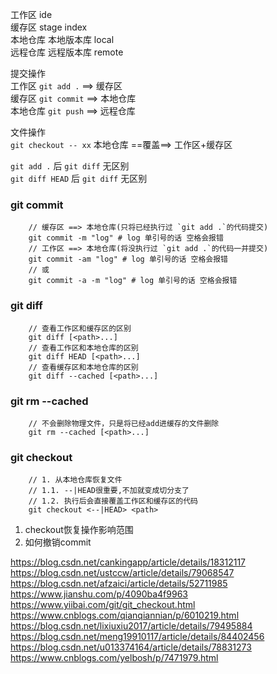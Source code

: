 工作区 ide  
缓存区 stage index  
本地仓库 本地版本库 local  
远程仓库 远程版本库 remote  
  
提交操作  
工作区 `git add .` ==> 缓存区  
缓存区 `git commit` ==> 本地仓库  
本地仓库 `git push` ==> 远程仓库  

文件操作  
`git checkout -- xx` 本地仓库 ==覆盖==> 工作区+缓存区

  
`git add .` 后 `git diff` 无区别  
`git diff HEAD` 后 `git diff` 无区别  

### git commit ###
``` shell
    // 缓存区 ==> 本地仓库(只将已经执行过 `git add .`的代码提交)
    git commit -m "log" # log 单引号的话 空格会报错
    // 工作区 ==> 本地仓库(将没执行过 `git add .`的代码一并提交)
    git commit -am "log" # log 单引号的话 空格会报错
    // 或
    git commit -a -m "log" # log 单引号的话 空格会报错
```
  
### git diff ### 
``` shell
    // 查看工作区和缓存区的区别
    git diff [<path>...]
    // 查看工作区和本地仓库的区别
    git diff HEAD [<path>...]
    // 查看缓存区和本地仓库的区别
    git diff --cached [<path>...]
```

### git rm --cached ###   
``` shell
    // 不会删除物理文件，只是将已经add进缓存的文件删除
    git rm --cached [<path>...]
```

### git checkout ###
``` shell
    // 1. 从本地仓库恢复文件
    // 1.1. --|HEAD很重要,不加就变成切分支了
    // 1.2. 执行后会直接覆盖工作区和缓存区的代码
    git checkout <--|HEAD> <path>
```

1. checkout恢复操作影响范围
2. 如何撤销commit

https://blog.csdn.net/cankingapp/article/details/18312117
https://blog.csdn.net/ustccw/article/details/79068547
https://blog.csdn.net/afzaici/article/details/52711985
https://www.jianshu.com/p/4090ba4f9963
https://www.yiibai.com/git/git_checkout.html
https://www.cnblogs.com/qianqiannian/p/6010219.html
https://blog.csdn.net/lixiuxiu2017/article/details/79495884
https://blog.csdn.net/meng19910117/article/details/84402456
https://blog.csdn.net/u013374164/article/details/78831273
https://www.cnblogs.com/yelbosh/p/7471979.html